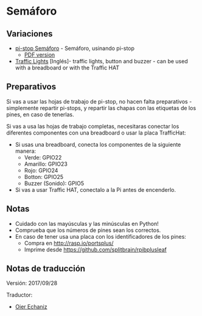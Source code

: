 # Semáforo

## Variaciones

- [pi-stop Semáforo](pi-stop-traffic-lights.md) - Semáforo, usinando pi-stop
    - [PDF version](pdf/Controlling-a-traffic-lights-sequence-with-GPIO-Zero.pdf)
- [Traffic Lights](traffic-lights.md) [Inglés]- traffic lights, button and buzzer - can be used with a breadboard or with the Traffic HAT

## Preparativos

Si vas a usar las hojas de trabajo de pi-stop, no hacen falta preparativos - simplemente repartir pi-stops, y repartir las chapas con las etiquetas de los pines, en caso de tenerlas.

Si vas a usa las hojas de trabajo completas, necesitaras conectar los diferentes componentes con una breadboard o usar la placa TrafficHat:

- Si usas una breadboard, conecta los componentes de la siguiente manera:
    - Verde: GPIO22
    - Amarillo: GPIO23
    - Rojo: GPIO24
    - Botton: GPIO25
    - Buzzer (Sonido): GPIO5
- Si vas a usar Traffic HAT, conectalo a la Pi antes de encenderlo.

## Notas

- Cuidado con las mayúsculas y las minúsculas en Python!
- Comprueba que los números de pines sean los correctos. 
- En caso de tener usa una placa con los identificadores de los pines:
    - Compra en http://rasp.io/portsplus/
    - Imprime desde https://github.com/splitbrain/rpibplusleaf

## Notas de traducción

Versión: 2017/09/28

Traductor:
 - [Oier Echaniz](https://github.com/oiertwo)

